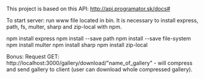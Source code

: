 This project is based on this API: http://api.programator.sk/docs#

To start server: run www file located in bin.
It is necessary to install express, path, fs, multer, sharp and zip-local with npm.

npm install express
npm install --save path
npm install --save file-system
npm install multer
npm install sharp
npm install zip-local


Bonus: Request GET: http://localhost:3000/gallery/download/"name_of_gallery" - will compress and send gallery to client (user can download whole compressed gallery).
